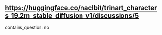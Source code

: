 ## https://huggingface.co/naclbit/trinart_characters_19.2m_stable_diffusion_v1/discussions/5

contains_question: no